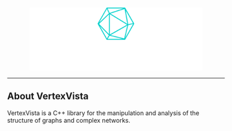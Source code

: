 <p align="center"><a href="https://github.com/XYLiu9357/VertexVista" target="_blank"><img src="./icons/logo-no-background.svg" width="400" alt="VertexVista Logo"></a></p>

---

## About VertexVista

VertexVista is a C++ library for the manipulation and analysis of the structure of graphs and complex networks.
